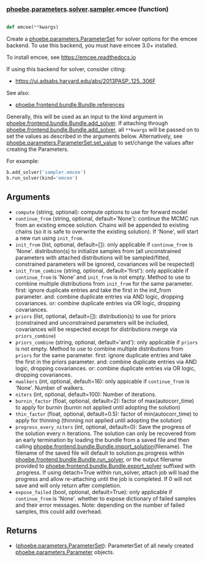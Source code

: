### [phoebe](phoebe.md).[parameters](phoebe.parameters.md).[solver](phoebe.parameters.solver.md).[sampler](phoebe.parameters.solver.sampler.md).emcee (function)


```py

def emcee(**kwargs)

```



Create a [phoebe.parameters.ParameterSet](phoebe.parameters.ParameterSet.md) for solver options for the
emcee backend.  To use this backend, you must have emcee 3.0+ installed.

To install emcee, see https://emcee.readthedocs.io

If using this backend for solver, consider citing:
* https://ui.adsabs.harvard.edu/abs/2013PASP..125..306F

See also:
* [phoebe.frontend.bundle.Bundle.references](phoebe.frontend.bundle.Bundle.references.md)

Generally, this will be used as an input to the kind argument in
[phoebe.frontend.bundle.Bundle.add_solver](phoebe.frontend.bundle.Bundle.add_solver.md).  If attaching through
[phoebe.frontend.bundle.Bundle.add_solver](phoebe.frontend.bundle.Bundle.add_solver.md), all `**kwargs` will be
passed on to set the values as described in the arguments below.  Alternatively,
see [phoebe.parameters.ParameterSet.set_value](phoebe.parameters.ParameterSet.set_value.md) to set/change the values
after creating the Parameters.

For example:

```py
b.add_solver('sampler.emcee')
b.run_solver(kind='emcee')
```

Arguments
----------
* `compute` (string, optional): compute options to use for forward model
* `continue_from` (string, optional, default='None'): continue the MCMC run
    from an existing emcee solution.  Chains will be appended to existing
    chains (so it is safe to overwrite the existing solution).  If 'None',
    will start a new run using `init_from`.
* `init_from` (list, optional, default=[]): only applicable if `continue_from`
    is 'None'.  distribution(s) to initialize samples from (all unconstrained
    parameters with attached distributions will be sampled/fitted, constrained
    parameters will be ignored, covariances will be respected)
* `init_from_combine` (string, optional, default='first'): only applicable
    if `continue_from` is 'None' and `init_from` is not empty.  Method to use
    to combine multiple distributions from `init_from` for the same parameter.
    first: ignore duplicate entries and take the first in the init_from parameter.
    and: combine duplicate entries via AND logic, dropping covariances.
     or: combine duplicate entries via OR logic, dropping covariances.
* `priors` (list, optional, default=[]): distribution(s) to use for priors
    (constrained and unconstrained parameters will be included, covariances
    will be respected except for distributions merge via `priors_combine`)
* `priors_combine` (string, optional, default='and'): only applicable
    if `priors` is not empty.  Method to use to combine multiple distributions
    from `priors` for the same parameter.
    first: ignore duplicate entries and take the first in the priors parameter.
    and: combine duplicate entries via AND logic, dropping covariances.
    or: combine duplicate entries via OR logic, dropping covariances.
* `nwalkers` (int, optional, default=16): only appicable if `continue_from`
    is 'None'.  Number of walkers.
* `niters` (int, optional, default=100): Number of iterations.
* `burnin_factor` (float, optional, default=2): factor of max(autocorr_time)
    to apply for burnin (burnin not applied until adopting the solution)
* `thin_factor` (float, optional, default=0.5): factor of min(autocorr_time)
    to apply for thinning (thinning not applied until adopting the solution)
* `progress_every_niters` (int, optional, default=0): Save the progress of
    the solution every n iterations.  The solution can only be recovered
    from an early termination by loading the bundle from a saved file and
    then calling [phoebe.frontend.bundle.Bundle.import_solution](phoebe.frontend.bundle.Bundle.import_solution.md)(filename).
    The filename of the saved file will default to solution.ps.progress within
    [phoebe.frontend.bundle.Bundle.run_solver](phoebe.frontend.bundle.Bundle.run_solver.md), or the output filename provided
    to [phoebe.frontend.bundle.Bundle.export_solver](phoebe.frontend.bundle.Bundle.export_solver.md) suffixed with .progress.
    If using detach=True within run_solver, attach job will load the progress
    and allow re-attaching until the job is completed.  If 0 will not save
    and will only return after completion.
* `expose_failed` (bool, optional, default=True): only applicable if
    `continue_from` is 'None'. whether to expose dictionary of failed samples
    and their error messages.  Note: depending on the number of failed
    samples, this could add overhead.

Returns
--------
* ([phoebe.parameters.ParameterSet](phoebe.parameters.ParameterSet.md)): ParameterSet of all newly created
    [phoebe.parameters.Parameter](phoebe.parameters.Parameter.md) objects.

